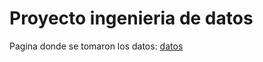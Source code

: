 # Proyecto ingenieria de datos

Pagina donde se tomaron los datos:
[datos](https://www.datos.gov.co/Ciencia-Tecnolog-a-e-Innovaci-n/INSTITUCIONES-EDUCATIVAS-OFICIALES-DE-MUNICIPIOS-D/xrdq-pb8b/about_data)